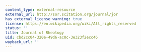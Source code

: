 ```yaml
---
content_type: external-resource
external_url: http://sor.scitation.org/journal/jor
has_external_license_warning: true
license: https://en.wikipedia.org/wiki/All_rights_reserved
status: ''
title: Journal of Rheology
uid: cbd2cc04-320e-49d6-ac0c-3e323f2ecc46
wayback_url: ''
---
```

